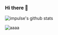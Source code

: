 ### Hi there 👋

![impulse's github stats](https://github-readme-stats.vercel.app/api?username=fubonpro&include_all_commits=true&hide_title=true&count_private=true&show_icons=true&count_private=true&title_color=5A67D8&icon_color=5A67D8&text_color=374151&bg_color=ffffff)

![aaaa](https://github-readme-stats.vercel.app/api/top-langs/?username=fubonpro&hide=javascript,html&layout=compact&title_color=5A67D8&icon_color=5A67D8&text_color=374151&bg_color=ffffff)

